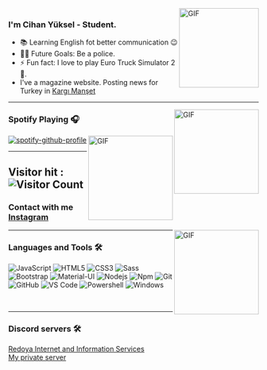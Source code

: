 <h1 align="center" style="display:none;"></h1>



<img align="right" alt="GIF" height="160px" src="https://media.giphy.com/media/du3J3cXyzhj75IOgvA/giphy.gif" />


### I'm Cihan Yüksel - Student.

- 📚 Learning English fot better communication 😉
- 💪🏼 Future Goals: Be a police.
- ⚡ Fun fact: I love to play Euro Truck Simulator 2 🎱.
- I've a magazine website. Posting news for Turkey in [Kargı Manşet](https://kargimanset.xyz)

---

<img align="right" alt="GIF" height="170px" src="https://media.giphy.com/media/J5B1Y8QZnzXXbLQIBu/giphy.gif" />

### Spotify Playing 🎧

[![spotify-github-profile](https://spotify-github-profile.vercel.app/api/view?uid=65ovjferi2l0aisip65dvovru&cover_image=false&theme=default)](https://spotify-github-profile.vercel.app/api/view?uid=65ovjferi2l0aisip65dvovru&redirect=true) <img align="right" alt="GIF" height="170px" src="https://kargimanset.xyz/wp-content/uploads/2021/11/indir.png" /> 

---

## Visitor hit : ![Visitor Count](https://profile-counter.glitch.me/dude030/count.svg)

### Contact with me [Instagram](https://instagram.com/cihanthestephan)

<img align="right" alt="GIF" height="170px" src="https://kargimanset.xyz/wp-content/uploads/2021/11/muslum-gursesin-tupac-ve-snoop-dogg-ile-fotografi-oldugu-iddiasi.jpg" /> 

---

### Languages and Tools 🛠 

![JavaScript](https://img.shields.io/badge/-JavaScript-%23F7DF1C?style=flat-square&logo=javascript&logoColor=000000&labelColor=%23F7DF1C&color=%23FFCE5A)
![HTML5](https://img.shields.io/badge/-HTML5-%23E44D27?style=flat-square&logo=html5&logoColor=ffffff)
![CSS3](https://img.shields.io/badge/-CSS3-%231572B6?style=flat-square&logo=css3)
![Sass](https://img.shields.io/badge/-Sass-%23CC6699?style=flat-square&logo=sass&logoColor=ffffff)
![Bootstrap](https://img.shields.io/badge/-Bootstrap-563D7C?style=flat-square&logo=Bootstrap)
![Material-UI](https://img.shields.io/badge/-Material%E2%80%93UI-0081CB?style=flat-square&logo=material-ui)
![Nodejs](https://img.shields.io/badge/-Nodejs-339933?style=flat-square&logo=Node.js&logoColor=ffffff)
![Npm](https://img.shields.io/badge/-npm-CB3837?style=flat-square&logo=npm)
![Git](https://img.shields.io/badge/-Git-%23F05032?style=flat-square&logo=git&logoColor=%23ffffff)
![GitHub](https://img.shields.io/badge/-GitHub-181717?style=flat-square&logo=github)
![VS Code](http://img.shields.io/badge/-VS%20Code-007ACC?style=flat-square&logo=visual-studio-code&logoColor=ffffff)
![Powershell](http://img.shields.io/badge/-Powershell-5391FE?style=flat-square&logo=powershell&logoColor=ffffff)
![Windows](http://img.shields.io/badge/-Windows-0078D6?style=flat-square&logo=windows&logoColor=ffffff)
<i class="fab fa-wordpress"></i>

<br/>

---

### Discord servers 🛠 
[Redoya Internet and Information Services](https://discord.gg/N9cHzYM)<br/>
[My private server](https://discord.gg/9WFM2w2cNx)
<br/>



<!--
**sussystephan/sussystephan** is a ✨ _special_ ✨ repository because its `README.md` (this file) appears on your GitHub profile.

Here are some ideas to get you started:

- 🔭 I’m currently working on ...
- 🌱 I’m currently learning ...
- 👯 I’m looking to collaborate on ...
- 🤔 I’m looking for help with ...
- 💬 Ask me about ...
- 📫 How to reach me: ...
- 😄 Pronouns: ...
- ⚡ Fun fact: ...
-->
